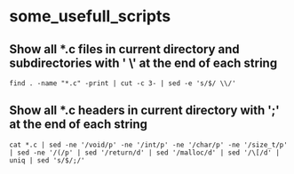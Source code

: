 # some_usefull_scripts

## Show all *.c files in current directory and subdirectories with ' \\' at the end of each string
    find . -name "*.c" -print | cut -c 3- | sed -e 's/$/ \\/'
    
## Show all *.c headers in current directory with ';' at the end of each string
    cat *.c | sed -ne '/void/p' -ne '/int/p' -ne '/char/p' -ne '/size_t/p' | sed -ne '/(/p' | sed '/return/d' | sed '/malloc/d' | sed '/\[/d' | uniq | sed 's/$/;/'
